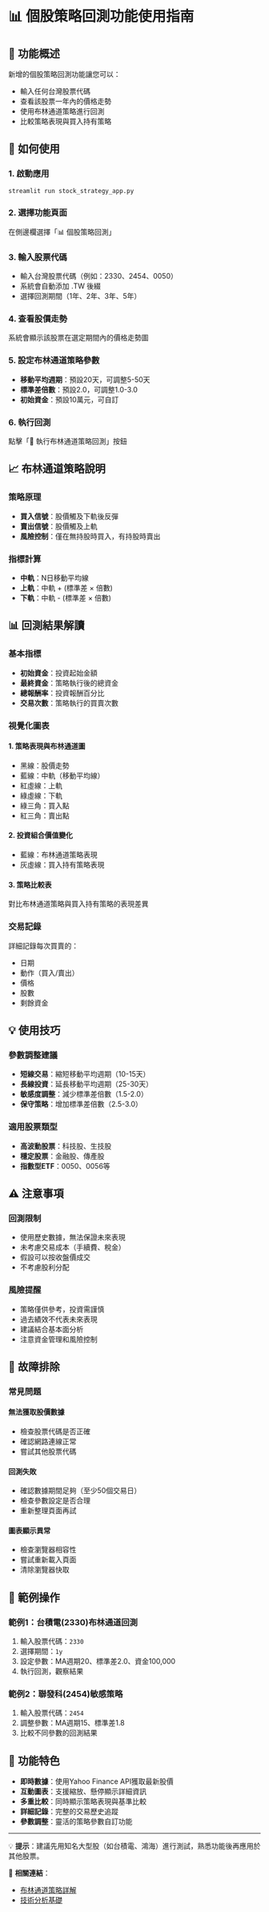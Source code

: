 # 📊 個股策略回測功能使用指南

## 🚀 功能概述

新增的個股策略回測功能讓您可以：
- 輸入任何台灣股票代碼
- 查看該股票一年內的價格走勢
- 使用布林通道策略進行回測
- 比較策略表現與買入持有策略

## 🎯 如何使用

### 1. 啟動應用
```bash
streamlit run stock_strategy_app.py
```

### 2. 選擇功能頁面
在側邊欄選擇「📊 個股策略回測」

### 3. 輸入股票代碼
- 輸入台灣股票代碼（例如：2330、2454、0050）
- 系統會自動添加 .TW 後綴
- 選擇回測期間（1年、2年、3年、5年）

### 4. 查看股價走勢
系統會顯示該股票在選定期間內的價格走勢圖

### 5. 設定布林通道策略參數
- **移動平均週期**：預設20天，可調整5-50天
- **標準差倍數**：預設2.0，可調整1.0-3.0
- **初始資金**：預設10萬元，可自訂

### 6. 執行回測
點擊「🚀 執行布林通道策略回測」按鈕

## 📈 布林通道策略說明

### 策略原理
- **買入信號**：股價觸及下軌後反彈
- **賣出信號**：股價觸及上軌
- **風險控制**：僅在無持股時買入，有持股時賣出

### 指標計算
- **中軌**：N日移動平均線
- **上軌**：中軌 + (標準差 × 倍數)
- **下軌**：中軌 - (標準差 × 倍數)

## 📊 回測結果解讀

### 基本指標
- **初始資金**：投資起始金額
- **最終資金**：策略執行後的總資金
- **總報酬率**：投資報酬百分比
- **交易次數**：策略執行的買賣次數

### 視覺化圖表

#### 1. 策略表現與布林通道圖
- 黑線：股價走勢
- 藍線：中軌（移動平均線）
- 紅虛線：上軌
- 綠虛線：下軌
- 綠三角：買入點
- 紅三角：賣出點

#### 2. 投資組合價值變化
- 藍線：布林通道策略表現
- 灰虛線：買入持有策略表現

#### 3. 策略比較表
對比布林通道策略與買入持有策略的表現差異

### 交易記錄
詳細記錄每次買賣的：
- 日期
- 動作（買入/賣出）
- 價格
- 股數
- 剩餘資金

## 💡 使用技巧

### 參數調整建議
- **短線交易**：縮短移動平均週期（10-15天）
- **長線投資**：延長移動平均週期（25-30天）
- **敏感度調整**：減少標準差倍數（1.5-2.0）
- **保守策略**：增加標準差倍數（2.5-3.0）

### 適用股票類型
- **高波動股票**：科技股、生技股
- **穩定股票**：金融股、傳產股
- **指數型ETF**：0050、0056等

## ⚠️ 注意事項

### 回測限制
- 使用歷史數據，無法保證未來表現
- 未考慮交易成本（手續費、稅金）
- 假設可以按收盤價成交
- 不考慮股利分配

### 風險提醒
- 策略僅供參考，投資需謹慎
- 過去績效不代表未來表現
- 建議結合基本面分析
- 注意資金管理和風險控制

## 🔧 故障排除

### 常見問題

#### 無法獲取股價數據
- 檢查股票代碼是否正確
- 確認網路連線正常
- 嘗試其他股票代碼

#### 回測失敗
- 確認數據期間足夠（至少50個交易日）
- 檢查參數設定是否合理
- 重新整理頁面再試

#### 圖表顯示異常
- 檢查瀏覽器相容性
- 嘗試重新載入頁面
- 清除瀏覽器快取

## 📝 範例操作

### 範例1：台積電(2330)布林通道回測
1. 輸入股票代碼：`2330`
2. 選擇期間：`1y`
3. 設定參數：MA週期20、標準差2.0、資金100,000
4. 執行回測，觀察結果

### 範例2：聯發科(2454)敏感策略
1. 輸入股票代碼：`2454`
2. 調整參數：MA週期15、標準差1.8
3. 比較不同參數的回測結果

## 🎉 功能特色

- **即時數據**：使用Yahoo Finance API獲取最新股價
- **互動圖表**：支援縮放、懸停顯示詳細資訊
- **多重比較**：同時顯示策略表現與基準比較
- **詳細記錄**：完整的交易歷史追蹤
- **參數調整**：靈活的策略參數自訂功能

---

💡 **提示**：建議先用知名大型股（如台積電、鴻海）進行測試，熟悉功能後再應用於其他股票。

🔗 **相關連結**：
- [布林通道策略詳解](https://zh.wikipedia.org/wiki/布林帶)
- [技術分析基礎](https://www.twse.com.tw/zh/page/education/index.html) 
